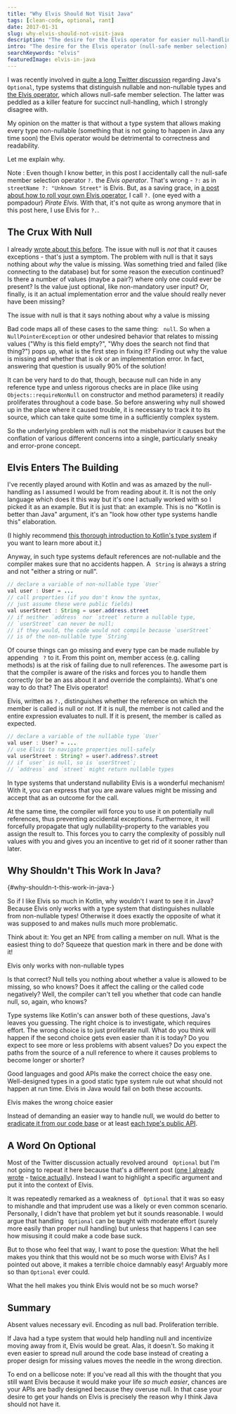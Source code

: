 ```yaml
---
title: "Why Elvis Should Not Visit Java"
tags: [clean-code, optional, rant]
date: 2017-01-31
slug: why-elvis-should-not-visit-java
description: "The desire for the Elvis operator for easier null-handling echoes through the Java community. But due to Java's type system, it should never be introduced!"
intro: "The desire for the Elvis operator (null-safe member selection) as a killer feature for terse null-handling echoes through the Java community. It should never be introduced, though, and here's why."
searchKeywords: "elvis"
featuredImage: elvis-in-java
---
```


I was recently involved in [quite a long Twitter discussion](https://twitter.com/struberg/status/824684380937449472) regarding Java's `Optional`, type systems that distinguish nullable and non-nullable types and [the Elvis operator](java-pirate-elvis-operator), which allows null-safe member selection.
The latter was peddled as a killer feature for succinct null-handling, which I strongly disagree with.

My opinion on the matter is that without a type system that allows making every type non-nullable (something that is not going to happen in Java any time soon) the Elvis operator would be detrimental to correctness and readability.

Let me explain why.

Note
:   Even though I know better, in this post I accidentally call the null-safe member selection operator `?.` the *Elvis operator*.
That's wrong - `?:` as in `streetName ?: "Unknown Street"` is Elvis.
But, as a saving grace, in [a post about how to roll your own Elvis operator](https://blog.codefx.org/java/roll-your-own-pirate-elvis-operator/#The-Pirate-Elvis-Operator), I call `?.` (one eyed with a pompadour) *Pirate Elvis*.
With that, it's not quite as wrong anymore that in this post here, I use Elvis for `?.`.

## The Crux With Null

I already [wrote about this before](http://blog.codefx.org/techniques/intention-revealing-code-java-8-optional/#Why-Even-Use-Optional).
The issue with null is *not* that it causes exceptions - that's just a symptom.
The problem with null is that it says nothing about *why* the value is missing.
Was something tried and failed (like connecting to the database) but for some reason the execution continued?
Is there a number of values (maybe a pair?) where only one could ever be present?
Is the value just optional, like non-mandatory user input?
Or, finally, is it an actual implementation error and the value should really never have been missing?

<pullquote>The issue with null is that it says nothing about why a value is missing</pullquote>

Bad code maps all of these cases to the same thing: ` null`.
So when a ` NullPointerException` or other undesired behavior that relates to missing values ("Why is this field empty?", "Why does the search not find that thing?") pops up, what is the first step in fixing it?
Finding out why the value is missing and whether that is ok or an implementation error.
In fact, answering that question is usually 90% of the solution!

It can be very hard to do that, though, because null can hide in any reference type and unless rigorous checks are in place (like using ` Objects::requireNonNull` on constructor and method parameters) it readily proliferates throughout a code base.
So before answering why null showed up in the place where it caused trouble, it is necessary to track it to its source, which can take quite some time in a sufficiently complex system.

So the underlying problem with null is not the misbehavior it causes but the conflation of various different concerns into a single, particularly sneaky and error-prone concept.

<contentimage slug="elvis-in-java"></contentimage>

## Elvis Enters The Building

I've recently played around with Kotlin and was as amazed by the null-handling as I assumed I would be from reading about it.
It is not the only language which does it this way but it's one I actually worked with so I picked it as an example.
But it is just that: an example.
This is no "Kotlin is better than Java" argument, it's an "look how other type systems handle this" elaboration.

(I highly recommend [this thorough introduction to Kotlin's type system](http://natpryce.com/articles/000818.html) if you want to learn more about it.)

Anyway, in such type systems default references are not-nullable and the compiler makes sure that no accidents happen.
A ` String` is always a string and not "either a string or null".

```java
// declare a variable of non-nullable type `User`
val user : User = ...
// call properties (if you don't know the syntax,
// just assume these were public fields)
val userStreet : String = user.address.street
// if neither `address` nor `street` return a nullable type,
// `userStreet` can never be null;
// if they would, the code would not compile because `userStreet`
// is of the non-nullable type `String`
```

Of course things can go missing and every type can be made nullable by appending ` ?` to it.
From this point on, member access (e.g. calling methods) is at the risk of failing due to null references.
The awesome part is that the compiler is aware of the risks and forces you to handle them correctly (or be an ass about it and override the complaints).
What's one way to do that?
The Elvis operator!

Elvis, written as `?.`, distinguishes whether the reference on which the member is called is null or not.
If it is null, the member is not called and the entire expression evaluates to null.
If it is present, the member is called as expected.

```java
// declare a variable of the nullable type `User`
val user : User? = ...
// use Elvis to navigate properties null-safely
val userStreet : String? = user?.address?.street
// if `user` is null, so is `userStreet`;
// `address` and `street` might return nullable types
```

In type systems that understand nullability Elvis is a wonderful mechanism!
With it, you can express that you are aware values might be missing and accept that as an outcome for the call.

At the same time, the compiler will force you to use it on potentially null references, thus preventing accidental exceptions.
Furthermore, it will forcefully propagate that ugly nullability-property to the variables you assign the result to.
This forces you to carry the complexity of possibly null values with you and gives you an incentive to get rid of it sooner rather than later.

## Why Shouldn't This Work In Java?
{#why-shouldn-t-this-work-in-java-}

So if I like Elvis so much in Kotlin, why wouldn't I want to see it in Java?
Because Elvis only works with a type system that distinguishes nullable from non-nullable types!
Otherwise it does exactly the opposite of what it was supposed to and makes nulls much more problematic.

Think about it: You get an NPE from calling a member on null.
What is the easiest thing to do?
Squeeze that question mark in there and be done with it!

<pullquote>Elvis only works with non-nullable types</pullquote>

Is that correct?
Null tells you nothing about whether a value is allowed to be missing, so who knows?
Does it affect the calling or the called code negatively?
Well, the compiler can't tell you whether that code can handle null, so, again, who knows?

Type systems like Kotlin's can answer both of these questions, Java's leaves you guessing.
The right choice is to investigate, which requires effort.
The wrong choice is to just proliferate null.
What do you think will happen if the second choice gets even easier than it is today?
Do you expect to see more or less problems with absent values?
Do you expect the paths from the source of a null reference to where it causes problems to become longer or shorter?

Good languages and good APIs make the correct choice the easy one.
Well-designed types in a good static type system rule out what should not happen at run time.
Elvis in Java would fail on both these accounts.

<pullquote>Elvis makes the wrong choice easier</pullquote>

Instead of demanding an easier way to handle null, we would do better to [eradicate it from our code base](stephen-colebourne-java-optional-strict-approach) or at least [each type's public API](http://blog.joda.org/2015/08/java-se-8-optional-pragmatic-approach.html).

## A Word On Optional

Most of the Twitter discussion actually revolved around ` Optional` but I'm not going to repeat it here because that's a different post ([one I already wrote](intention-revealing-code-java-8-optional) - [twice actually](stephen-colebourne-java-optional-strict-approach)).
Instead I want to highlight a specific argument and put it into the context of Elvis.

It was repeatedly remarked as a weakness of ` Optional` that it was so easy to mishandle and that imprudent use was a likely or even common scenario.
Personally, I didn't have that problem yet but it sounds reasonable.
I would argue that handling ` Optional` can be taught with moderate effort (surely more easily than proper null handling) but unless that happens I can see how misusing it could make a code base suck.

But to those who feel that way, I want to pose the question: What the hell makes you think that this would not be so much worse with Elvis?
As I pointed out above, it makes a terrible choice damnably easy!
Arguably more so than `Optional` ever could.

<pullquote>What the hell makes you think Elvis would not be so much worse?</pullquote>

## Summary

Absent values necessary evil.
Encoding as null bad.
Proliferation terrible.

If Java had a type system that would help handling null and incentivize moving away from it, Elvis would be great.
Alas, it doesn't.
So making it even easier to spread null around the code base instead of creating a proper design for missing values moves the needle in the wrong direction.

To end on a bellicose note: If you've read all this with the thought that you still want Elvis because it would make your life *so much easier*, chances are your APIs are badly designed because they overuse null.
In that case your desire to get your hands on Elvis is precisely the reason why I think Java should not have it.
